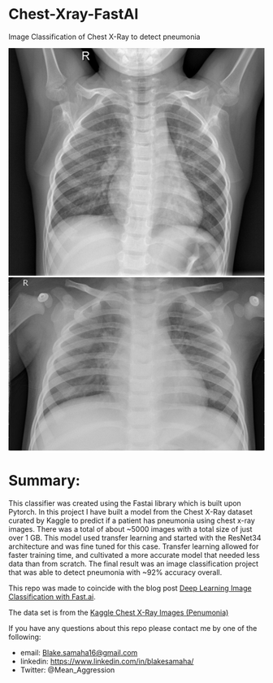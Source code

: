# Chest-Xray-FastAI
 Image Classification of Chest X-Ray to detect pneumonia

 ![Clean X-Ray](./images/normal.jpeg) ![Pneumonia](./images/pneumonia.jpeg)

# Summary:
This classifier was created using the Fastai library which is built upon Pytorch. In this project I have built a model from the Chest X-Ray dataset curated by Kaggle to predict if a patient has pneumonia using chest x-ray images. There was a total of about ~5000 images with a total size of just over 1 GB. This model used transfer learning and started with the ResNet34 architecture and was fine tuned for this case. Transfer learning allowed for faster training time, and cultivated a more accurate model that needed less data than from scratch. The final result was an image classification project that was able to detect pneumonia with ~92% accuracy overall.

This repo was made to coincide with the blog post 
[Deep Learning Image Classification with Fast.ai](https://towardsdatascience.com/deep-learning-image-classification-with-fast-ai-fc4dc9052106). 

The data set is from the [Kaggle Chest X-Ray Images 
(Penumonia)](https://www.kaggle.com/paultimothymooney/chest-xray-pneumonia)

If you have any questions about this repo please contact me by one of the following:
- email: Blake.samaha16@gmail.com
- linkedin: https://www.linkedin.com/in/blakesamaha/
- Twitter: @Mean_Aggression

